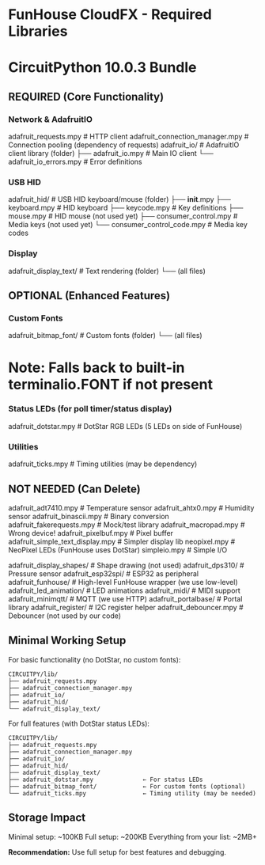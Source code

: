 # FunHouse CloudFX - Required Libraries
# CircuitPython 10.0.3 Bundle

## REQUIRED (Core Functionality)

### Network & AdafruitIO
adafruit_requests.mpy                  # HTTP client
adafruit_connection_manager.mpy        # Connection pooling (dependency of requests)
adafruit_io/                           # AdafruitIO client library (folder)
  ├── adafruit_io.mpy                  # Main IO client
  └── adafruit_io_errors.mpy           # Error definitions

### USB HID
adafruit_hid/                          # USB HID keyboard/mouse (folder)
  ├── __init__.mpy
  ├── keyboard.mpy                     # HID keyboard
  ├── keycode.mpy                      # Key definitions
  ├── mouse.mpy                        # HID mouse (not used yet)
  ├── consumer_control.mpy             # Media keys (not used yet)
  └── consumer_control_code.mpy        # Media key codes

### Display
adafruit_display_text/                 # Text rendering (folder)
  └── (all files)

## OPTIONAL (Enhanced Features)

### Custom Fonts
adafruit_bitmap_font/                  # Custom fonts (folder)
  └── (all files)
# Note: Falls back to built-in terminalio.FONT if not present

### Status LEDs (for poll timer/status display)
adafruit_dotstar.mpy                   # DotStar RGB LEDs (5 LEDs on side of FunHouse)

### Utilities
adafruit_ticks.mpy                     # Timing utilities (may be dependency)

## NOT NEEDED (Can Delete)
adafruit_adt7410.mpy                   # Temperature sensor
adafruit_ahtx0.mpy                     # Humidity sensor
adafruit_binascii.mpy                  # Binary conversion
adafruit_fakerequests.mpy              # Mock/test library
adafruit_macropad.mpy                  # Wrong device!
adafruit_pixelbuf.mpy                  # Pixel buffer
adafruit_simple_text_display.mpy       # Simpler display lib
neopixel.mpy                           # NeoPixel LEDs (FunHouse uses DotStar)
simpleio.mpy                           # Simple I/O

adafruit_display_shapes/               # Shape drawing (not used)
adafruit_dps310/                       # Pressure sensor
adafruit_esp32spi/                     # ESP32 as peripheral
adafruit_funhouse/                     # High-level FunHouse wrapper (we use low-level)
adafruit_led_animation/                # LED animations
adafruit_midi/                         # MIDI support
adafruit_minimqtt/                     # MQTT (we use HTTP)
adafruit_portalbase/                   # Portal library
adafruit_register/                     # I2C register helper
adafruit_debouncer.mpy                 # Debouncer (not used by our code)

## Minimal Working Setup

For basic functionality (no DotStar, no custom fonts):
```
CIRCUITPY/lib/
├── adafruit_requests.mpy
├── adafruit_connection_manager.mpy
├── adafruit_io/
├── adafruit_hid/
└── adafruit_display_text/
```

For full features (with DotStar status LEDs):
```
CIRCUITPY/lib/
├── adafruit_requests.mpy
├── adafruit_connection_manager.mpy
├── adafruit_io/
├── adafruit_hid/
├── adafruit_display_text/
├── adafruit_dotstar.mpy              ← For status LEDs
├── adafruit_bitmap_font/             ← For custom fonts (optional)
└── adafruit_ticks.mpy                ← Timing utility (may be needed)
```

## Storage Impact

Minimal setup: ~100KB
Full setup: ~200KB
Everything from your list: ~2MB+

**Recommendation:** Use full setup for best features and debugging.
